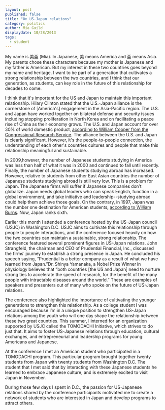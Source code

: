 ```yaml
---
layout: post
published: false
title: "On US-Japan relations"
category: politics
author: Mia Guild
displaydate: 10/28/2013
tags: 
  - student
---
```


My name is 美亜 (Mia). In Japanese, 美 means America and 亜 means Asia. My parents chose these characters because my mother is Japanese and my father is American. But my interest in these two countries goes beyond my name and heritage. I want to be part of a generation that cultivates a strong relationship between the two countries, and I think that our generation, as students, can key role in the future of this relationship for decades to come. 

I think that it's important for the US and Japan to maintain this important relationship. Hilary Clinton stated that the U.S.-Japan alliance is the cornerstone of [America's] engagement in the Asia-Pacific region. The U.S. and Japan have worked together on bilateral defense and security issues including stopping proliferation in North Korea and on facilitating a peace rise of China as their economy grows. The U.S. and Japan account for over 30% of world domestic product, [according to William Cooper from the Congressional Research Service](http://www.fas.org/sgp/crs/row/RL33436.pdf). The alliance between the U.S. and Japan is clearly significant. However, it's the people-to-people connection, the understanding of each other's countries cultures and people that make this relationship meaningful and sustainable. 

In 2009,however, the number of Japanese students studying in America was less than half of what it was in 2000 and continued to fall until recently. Finally, the number of Japanese students studying abroad has increased. However, relative to students from other East Asian countries the number of Japanese students studying abroad is still very low. This is a problem for Japan. The Japanese firms will suffer if Japanese companies don’t globalize.  Japan needs global leaders who can speak English, function in a global environment, and take initiative and leadership--studying abroad could help them achieve those goals. On the contrary, in 1997, Japan was the number one destination for American students, [according to William Burns](http://www.implu.com/government_news/473/300436). Now, Japan ranks sixth. 

Earlier this month I attended a conference hosted by the US-Japan council (USJC) in Washington D.C. USJC aims to cultivate this relationship through people to people interactions, and the conference focused heavily on how the two countries can maintain a sustainable, strong relationship. The conference featured several prominent figures in US-Japan relations. John Strangfeld, the chairman and CEO of Prudential Financial, Inc., discussed the firms’ journey to establish a strong presence in Japan. He concluded his speech saying, “Prudential is a better company as a result of what we have learned from Japan.”Dr. Shinya Yamanaka, a Nobel Prize Winner in physiology believes that “both countries [the US and Japan] need to nurture strong ties to accelerate the speed of research, for the benefit of the many people with intractable diseases around the world.” These are examples of speakers and presenters out of many who spoke on the future of US-Japan relations. 

The conference also highlighted the importance of cultivating the younger generations to strengthen this relationship. As a college student I was encouraged because I’m in a unique position to strengthen US-Japan relations among the youth who will one day shape the relationship between these two great countries. This summer, I interned for an organization supported by USJC called the TOMODACHI Initiative, which strives to do just that. It aims to foster US-Japanese relations through education, cultural exchanges, and entrepreneurial and leadership programs for young Americans and Japanese. 

At the conference I met an American student who participated in a TOMODACHI program. This particular program brought together twenty students from Japan with twenty students from Washington D.C. The student that I met said that by interacting with these Japanese students he learned to embrace Japanese culture, and is extremely excited to visit Japan in November. 

During those few days I spent in D.C., the passion for US-Japanese relations shared by the conference participants motivated me to create a network of students who are interested in Japan and develop programs to attract others.
